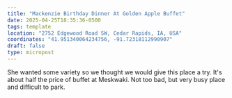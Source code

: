```yaml
---
title: "Mackenzie Birthday Dinner At Golden Apple Buffet"
date: 2025-04-25T18:35:36-0500
tags: template
location: "2752 Edgewood Road SW, Cedar Rapids, IA, USA"
coordinates: "41.951340064234756, -91.72318112990907"
draft: false
type: micropost
---
```

She wanted some variety so we thought we would give this place a try. It's about half the price of buffet at Meskwaki.  Not too bad, but very busy place and difficult to park.